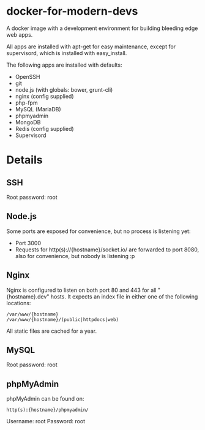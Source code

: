 docker-for-modern-devs
======================

A docker image with a development environment for building bleeding edge web apps.

All apps are installed with apt-get for easy maintenance, except for supervisord, which is installed with easy\_install.

The following apps are installed with defaults:
* OpenSSH
* git
* node.js (with globals: bower, grunt-cli)
* nginx (config supplied)
* php-fpm
* MySQL (MariaDB)
* phpmyadmin
* MongoDB
* Redis (config supplied)
* Supervisord

# Details

## SSH

Root password: root

## Node.js

Some ports are exposed for convenience, but no process is listening yet:
* Port 3000
* Requests for http(s)://{hostname}/socket.io/ are forwarded to port 8080, also for convenience, but nobody is listening :p

## Nginx

Nginx is configured to listen on both port 80 and 443 for all "{hostname}.dev" hosts.
It expects an index file in either one of the following locations:

	/var/www/{hostname}
	/var/www/{hostname}/(public|httpdocs|web)

All static files are cached for a year.

## MySQL

Root password: root

## phpMyAdmin

phpMyAdmin can be found on:

	http(s):{hostname}/phpmyadmin/

Username: root
Password: root
